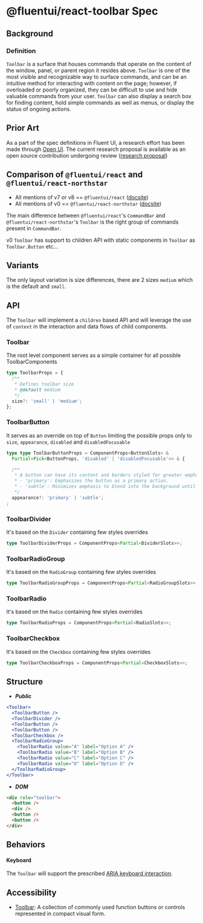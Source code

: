 # @fluentui/react-toolbar Spec

## Background

### Definition

`Toolbar` is a surface that houses commands that operate on the content of the window, panel, or parent region it resides above. `Toolbar` is one of the most visible and recognizable way to surface commands, and can be an intuitive method for interacting with content on the page; however, if overloaded or poorly organized, they can be difficult to use and hide valuable commands from your user. `Toolbar` can also display a search box for finding content, hold simple commands as well as menus, or display the status of ongoing actions.

## Prior Art

As a part of the spec definitions in Fluent UI, a research effort has been made through [Open UI](https://open-ui.org/). The current research proposal is available as an open source contribution undergoing review ([research proposal](https://github.com/openui/open-ui/pull/452))

## Comparison of `@fluentui/react` and `@fluentui/react-northstar`

- All mentions of v7 or v8 == `@fluentui/react` ([docsite](https://developer.microsoft.com/en-us/fluentui#/))
- All mentions of v0 == `@fluentui/react-northstar` ([docsite](https://fluentsite.z22.web.core.windows.net/))

The main difference between `@fluentui/react`'s `CommandBar` and `@fluentui/react-northstar`'s `Toolbar` is the right group of commands present in `CommandBar`.

v0 `Toolbar` has support to children API with static components in `Toolbar` as `Toolbar.Button` etc...

## Variants

The only layout variation is size differences, there are 2 sizes `medium` which is the default and `small`.

## API

The `Toolbar` will implement a `children` based API and will leverage the use of `context` in the interaction and data flows of child components.

### Toolbar

The root level component serves as a simple container for all possible ToolbarComponents

```typescript
type ToolbarProps = {
  /**
   * Defines toolbar size
   * @default medium
   */
  size?: 'small' | 'medium';
};
```

### ToolbarButton

It serves as an override on top of `Button` limiting the possible props only to `size`, `appearance`, `disabled` and `disabledFocusable`

```typescript
type type ToolbarButtonProps = ComponentProps<ButtonSlots> &
  Partial<Pick<ButtonProps, 'disabled' | 'disabledFocusable'>> & {

  /**
   * A button can have its content and borders styled for greater emphasis or to be subtle.
   * - 'primary': Emphasizes the button as a primary action.
   * - 'subtle': Minimizes emphasis to blend into the background until hovered or focused.
   */
  appearance?: 'primary' | 'subtle';
;
```

### ToolbarDivider

It's based on the `Divider` containing few styles overrides

```typescript
type ToolbarDividerProps = ComponentProps<Partial<DividerSlots>>;
```

### ToolbarRadioGroup

It's based on the `RadioGroup` containing few styles overrides

```typescript
type ToolbarRadioGroupProps = ComponentProps<Partial<RadioGroupSlots>>;
```

### ToolbarRadio

It's based on the `Radio` containing few styles overrides

```typescript
type ToolbarRadioProps = ComponentProps<Partial<RadioSlots>>;
```

### ToolbarCheckbox

It's based on the `Checkbox` containing few styles overrides

```typescript
type ToolbarCheckboxProps = ComponentProps<Partial<CheckboxSlots>>;
```

## Structure

- _**Public**_

```jsx
<Toolbar>
  <ToolbarButton />
  <ToolbarDivider />
  <ToolbarButton />
  <ToolbarButton />
  <ToolbarCheckbox />
  <ToolbarRadioGroup>
    <ToolbarRadio value="A" label="Option A" />
    <ToolbarRadio value="B" label="Option B" />
    <ToolbarRadio value="C" label="Option C" />
    <ToolbarRadio value="D" label="Option D" />
  </ToolbarRadioGroup>
</Toolbar>
```

- _**DOM**_

```html
<div role="toolbar">
  <button />
  <div />
  <button />
  <button />
</div>
```

## Behaviors

#### **Keyboard**

The `Toolbar` will support the prescribed [ARIA keyboard interaction](https://www.w3.org/TR/wai-aria-practices/examples/toolbar/toolbar.html).

## Accessibility

- [Toolbar](https://www.w3.org/TR/wai-aria-1.1/#Toolbar): A collection of commonly used function buttons or controls represented in compact visual form.
